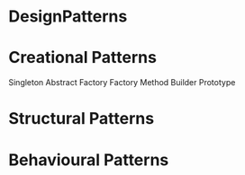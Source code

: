 # DesignPatterns

Creational Patterns
============================
Singleton
Abstract Factory
Factory Method
Builder
Prototype

Structural Patterns
============================



Behavioural Patterns
============================